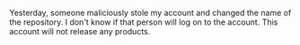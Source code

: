 Yesterday, someone maliciously stole my account and changed the name of the repository.
I don't know if that person will log on to the account. This account will not release any products.
